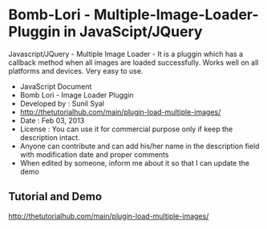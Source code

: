 Bomb-Lori - Multiple-Image-Loader-Pluggin in JavaScipt/JQuery
=============================================================

Javascript/JQuery - Multiple Image Loader - It is a pluggin which has a callback method when all images are loaded successfully. Works well on all platforms and devices. Very easy to use.

* JavaScript Document
* Bomb Lori - Image Loader Pluggin
* Developed by : Sunil Syal
* http://thetutorialhub.com/main/plugin-load-multiple-images/
* Date : Feb 03, 2013
* License : You can use it for commercial purpose only if keep the description intact.
* Anyone can contribute and can add his/her name in the description field with modification date and proper comments
* When edited by someone, inform me about it so that I can update the demo

## Tutorial and Demo
http://thetutorialhub.com/main/plugin-load-multiple-images/




